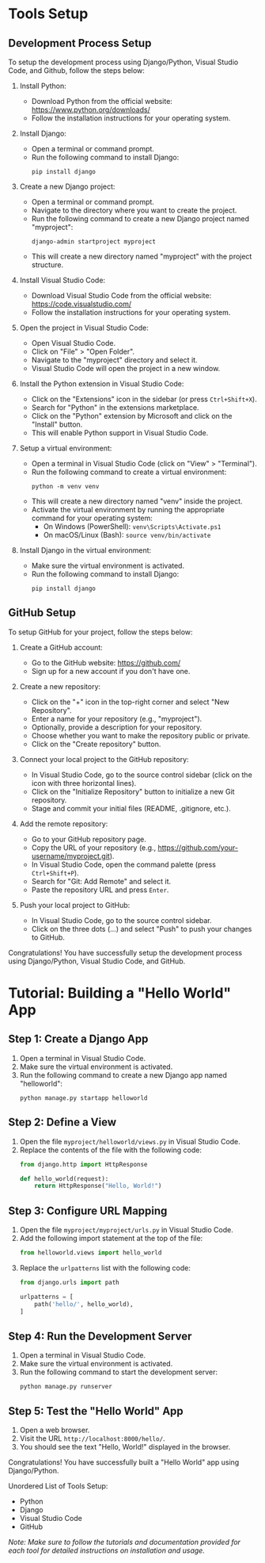 # Tools Setup

## Development Process Setup

To setup the development process using Django/Python, Visual Studio Code, and Github, follow the steps below:

1. Install Python:
   * Download Python from the official website: https://www.python.org/downloads/
   * Follow the installation instructions for your operating system.

2. Install Django:
   * Open a terminal or command prompt.
   * Run the following command to install Django: 
     ```
     pip install django
     ```

3. Create a new Django project:
   * Open a terminal or command prompt.
   * Navigate to the directory where you want to create the project.
   * Run the following command to create a new Django project named "myproject":
     ```
     django-admin startproject myproject
     ```
   * This will create a new directory named "myproject" with the project structure.

4. Install Visual Studio Code:
   * Download Visual Studio Code from the official website: https://code.visualstudio.com/
   * Follow the installation instructions for your operating system.

5. Open the project in Visual Studio Code:
   * Open Visual Studio Code.
   * Click on "File" > "Open Folder".
   * Navigate to the "myproject" directory and select it.
   * Visual Studio Code will open the project in a new window.

6. Install the Python extension in Visual Studio Code:
   * Click on the "Extensions" icon in the sidebar (or press `Ctrl+Shift+X`).
   * Search for "Python" in the extensions marketplace.
   * Click on the "Python" extension by Microsoft and click on the "Install" button.
   * This will enable Python support in Visual Studio Code.

7. Setup a virtual environment:
   * Open a terminal in Visual Studio Code (click on "View" > "Terminal").
   * Run the following command to create a virtual environment:
     ```
     python -m venv venv
     ```
   * This will create a new directory named "venv" inside the project.
   * Activate the virtual environment by running the appropriate command for your operating system:
     - On Windows (PowerShell): `venv\Scripts\Activate.ps1`
     - On macOS/Linux (Bash): `source venv/bin/activate`

8. Install Django in the virtual environment:
   * Make sure the virtual environment is activated.
   * Run the following command to install Django:
     ```
     pip install django
     ```

## GitHub Setup

To setup GitHub for your project, follow the steps below:

1. Create a GitHub account:
   * Go to the GitHub website: https://github.com/
   * Sign up for a new account if you don't have one.

2. Create a new repository:
   * Click on the "+" icon in the top-right corner and select "New Repository".
   * Enter a name for your repository (e.g., "myproject").
   * Optionally, provide a description for your repository.
   * Choose whether you want to make the repository public or private.
   * Click on the "Create repository" button.

3. Connect your local project to the GitHub repository:
   * In Visual Studio Code, go to the source control sidebar (click on the icon with three horizontal lines).
   * Click on the "Initialize Repository" button to initialize a new Git repository.
   * Stage and commit your initial files (README, .gitignore, etc.).

4. Add the remote repository:
   * Go to your GitHub repository page.
   * Copy the URL of your repository (e.g., https://github.com/your-username/myproject.git).
   * In Visual Studio Code, open the command palette (press `Ctrl+Shift+P`).
   * Search for "Git: Add Remote" and select it.
   * Paste the repository URL and press `Enter`.

5. Push your local project to GitHub:
   * In Visual Studio Code, go to the source control sidebar.
   * Click on the three dots (...) and select "Push" to push your changes to GitHub.

Congratulations! You have successfully setup the development process using Django/Python, Visual Studio Code, and GitHub.

# Tutorial: Building a "Hello World" App

## Step 1: Create a Django App

1. Open a terminal in Visual Studio Code.
2. Make sure the virtual environment is activated.
3. Run the following command to create a new Django app named "helloworld":
   ```
   python manage.py startapp helloworld
   ```

## Step 2: Define a View

1. Open the file `myproject/helloworld/views.py` in Visual Studio Code.
2. Replace the contents of the file with the following code:
   ```python
   from django.http import HttpResponse

   def hello_world(request):
       return HttpResponse("Hello, World!")
   ```

## Step 3: Configure URL Mapping

1. Open the file `myproject/myproject/urls.py` in Visual Studio Code.
2. Add the following import statement at the top of the file:
   ```python
   from helloworld.views import hello_world
   ```
3. Replace the `urlpatterns` list with the following code:
   ```python
   from django.urls import path

   urlpatterns = [
       path('hello/', hello_world),
   ]
   ```

## Step 4: Run the Development Server

1. Open a terminal in Visual Studio Code.
2. Make sure the virtual environment is activated.
3. Run the following command to start the development server:
   ```
   python manage.py runserver
   ```

## Step 5: Test the "Hello World" App

1. Open a web browser.
2. Visit the URL `http://localhost:8000/hello/`.
3. You should see the text "Hello, World!" displayed in the browser.

Congratulations! You have successfully built a "Hello World" app using Django/Python.

Unordered List of Tools Setup:
- Python
- Django
- Visual Studio Code
- GitHub

*Note: Make sure to follow the tutorials and documentation provided for each tool for detailed instructions on installation and usage.*